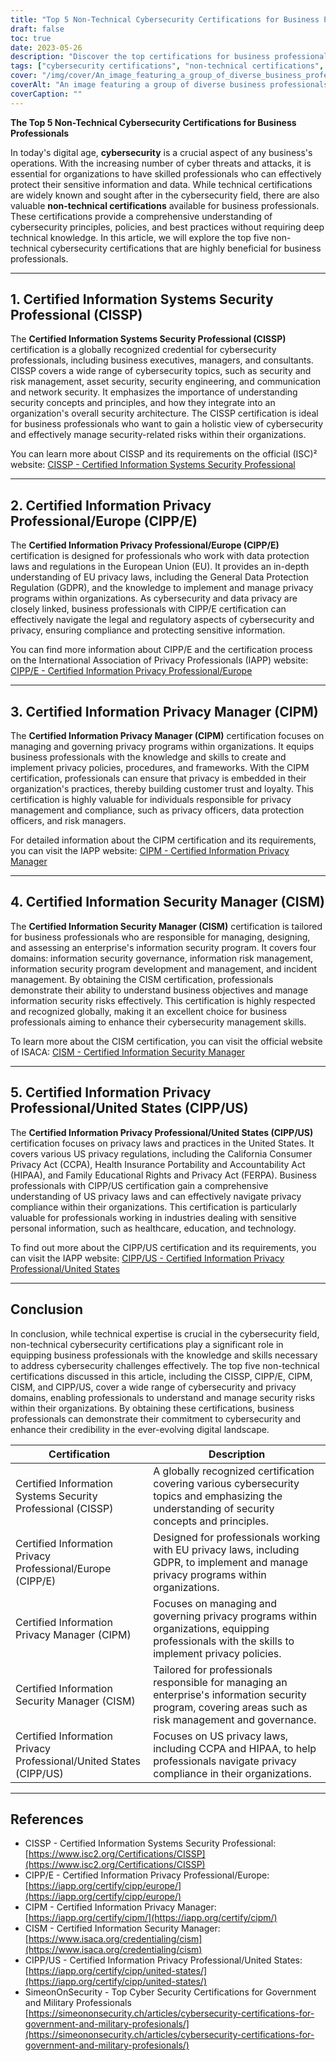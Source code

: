 ```yaml
---
title: "Top 5 Non-Technical Cybersecurity Certifications for Business Professionals"
draft: false
toc: true
date: 2023-05-26
description: "Discover the top certifications for business professionals to enhance cybersecurity skills and protect sensitive data."
tags: ["cybersecurity certifications", "non-technical certifications", "business professionals", "information security", "privacy management", "cybersecurity skills", "data protection", "certification programs", "CISSP", "CIPP E", "CIPM", "CISM", "CIPP US", "security governance", "privacy regulations", "compliance", "risk management", "information privacy", "business security", "data privacy"]
cover: "/img/cover/An_image_featuring_a_group_of_diverse_business_professional.png"
coverAlt: "An image featuring a group of diverse business professionals collaborating on a digital platform with lock icons symbolizing cybersecurity."
coverCaption: ""
---
```


**The Top 5 Non-Technical Cybersecurity Certifications for Business Professionals**

In today's digital age, **cybersecurity** is a crucial aspect of any business's operations. With the increasing number of cyber threats and attacks, it is essential for organizations to have skilled professionals who can effectively protect their sensitive information and data. While technical certifications are widely known and sought after in the cybersecurity field, there are also valuable **non-technical certifications** available for business professionals. These certifications provide a comprehensive understanding of cybersecurity principles, policies, and best practices without requiring deep technical knowledge. In this article, we will explore the top five non-technical cybersecurity certifications that are highly beneficial for business professionals.

______

## 1. Certified Information Systems Security Professional (CISSP)

The **Certified Information Systems Security Professional (CISSP)** certification is a globally recognized credential for cybersecurity professionals, including business executives, managers, and consultants. CISSP covers a wide range of cybersecurity topics, such as security and risk management, asset security, security engineering, and communication and network security. It emphasizes the importance of understanding security concepts and principles, and how they integrate into an organization's overall security architecture. The CISSP certification is ideal for business professionals who want to gain a holistic view of cybersecurity and effectively manage security-related risks within their organizations.

You can learn more about CISSP and its requirements on the official (ISC)² website: [CISSP - Certified Information Systems Security Professional](https://www.isc2.org/Certifications/CISSP)

______

## 2. Certified Information Privacy Professional/Europe (CIPP/E)

The **Certified Information Privacy Professional/Europe (CIPP/E)** certification is designed for professionals who work with data protection laws and regulations in the European Union (EU). It provides an in-depth understanding of EU privacy laws, including the General Data Protection Regulation (GDPR), and the knowledge to implement and manage privacy programs within organizations. As cybersecurity and data privacy are closely linked, business professionals with CIPP/E certification can effectively navigate the legal and regulatory aspects of cybersecurity and privacy, ensuring compliance and protecting sensitive information.

You can find more information about CIPP/E and the certification process on the International Association of Privacy Professionals (IAPP) website: [CIPP/E - Certified Information Privacy Professional/Europe](https://iapp.org/certify/cipp/europe/)

______

## 3. Certified Information Privacy Manager (CIPM)

The **Certified Information Privacy Manager (CIPM)** certification focuses on managing and governing privacy programs within organizations. It equips business professionals with the knowledge and skills to create and implement privacy policies, procedures, and frameworks. With the CIPM certification, professionals can ensure that privacy is embedded in their organization's practices, thereby building customer trust and loyalty. This certification is highly valuable for individuals responsible for privacy management and compliance, such as privacy officers, data protection officers, and risk managers.

For detailed information about the CIPM certification and its requirements, you can visit the IAPP website: [CIPM - Certified Information Privacy Manager](https://iapp.org/certify/cipm/)

______

## 4. Certified Information Security Manager (CISM)

The **Certified Information Security Manager (CISM)** certification is tailored for business professionals who are responsible for managing, designing, and assessing an enterprise's information security program. It covers four domains: information security governance, information risk management, information security program development and management, and incident management. By obtaining the CISM certification, professionals demonstrate their ability to understand business objectives and manage information security risks effectively. This certification is highly respected and recognized globally, making it an excellent choice for business professionals aiming to enhance their cybersecurity management skills.

To learn more about the CISM certification, you can visit the official website of ISACA: [CISM - Certified Information Security Manager](https://www.isaca.org/credentialing/cism)

______

## 5. Certified Information Privacy Professional/United States (CIPP/US)

The **Certified Information Privacy Professional/United States (CIPP/US)** certification focuses on privacy laws and practices in the United States. It covers various US privacy regulations, including the California Consumer Privacy Act (CCPA), Health Insurance Portability and Accountability Act (HIPAA), and Family Educational Rights and Privacy Act (FERPA). Business professionals with CIPP/US certification gain a comprehensive understanding of US privacy laws and can effectively navigate privacy compliance within their organizations. This certification is particularly valuable for professionals working in industries dealing with sensitive personal information, such as healthcare, education, and technology.

To find out more about the CIPP/US certification and its requirements, you can visit the IAPP website: [CIPP/US - Certified Information Privacy Professional/United States](https://iapp.org/certify/cipp/united-states/)

______

## Conclusion

In conclusion, while technical expertise is crucial in the cybersecurity field, non-technical cybersecurity certifications play a significant role in equipping business professionals with the knowledge and skills necessary to address cybersecurity challenges effectively. The top five non-technical certifications discussed in this article, including the CISSP, CIPP/E, CIPM, CISM, and CIPP/US, cover a wide range of cybersecurity and privacy domains, enabling professionals to understand and manage security risks within their organizations. By obtaining these certifications, business professionals can demonstrate their commitment to cybersecurity and enhance their credibility in the ever-evolving digital landscape.

| Certification                                        | Description                                                                                                                                      |
|------------------------------------------------------|--------------------------------------------------------------------------------------------------------------------------------------------------|
| Certified Information Systems Security Professional (CISSP)               | A globally recognized certification covering various cybersecurity topics and emphasizing the understanding of security concepts and principles. |
| Certified Information Privacy Professional/Europe (CIPP/E)               | Designed for professionals working with EU privacy laws, including GDPR, to implement and manage privacy programs within organizations.             |
| Certified Information Privacy Manager (CIPM)            | Focuses on managing and governing privacy programs within organizations, equipping professionals with the skills to implement privacy policies.    |
| Certified Information Security Manager (CISM)        | Tailored for professionals responsible for managing an enterprise's information security program, covering areas such as risk management and governance. |
| Certified Information Privacy Professional/United States (CIPP/US) | Focuses on US privacy laws, including CCPA and HIPAA, to help professionals navigate privacy compliance in their organizations.                       |


______

## References

- CISSP - Certified Information Systems Security Professional: [https://www.isc2.org/Certifications/CISSP](https://www.isc2.org/Certifications/CISSP)
- CIPP/E - Certified Information Privacy Professional/Europe: [https://iapp.org/certify/cipp/europe/](https://iapp.org/certify/cipp/europe/)
- CIPM - Certified Information Privacy Manager: [https://iapp.org/certify/cipm/](https://iapp.org/certify/cipm/)
- CISM - Certified Information Security Manager: [https://www.isaca.org/credentialing/cism](https://www.isaca.org/credentialing/cism)
- CIPP/US - Certified Information Privacy Professional/United States: [https://iapp.org/certify/cipp/united-states/](https://iapp.org/certify/cipp/united-states/)
- SimeonOnSecurity - Top Cyber Security Certifications for Government and Military Professionals  [https://simeononsecurity.ch/articles/cybersecurity-certifications-for-government-and-military-profesionals/](https://simeononsecurity.ch/articles/cybersecurity-certifications-for-government-and-military-profesionals/)
